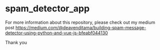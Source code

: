 # spam_detector_app

For more information about this repository, please check out my medium post
https://medium.com/@deavenditama/building-spam-message-detector-using-python-and-vue-js-bfeabf044130

Thank you
